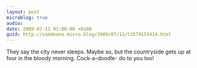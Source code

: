 ```yaml
---
layout: post
microblog: true
audio: 
date: 2009-07-11 01:00:00 +0100
guid: http://samdeane.micro.blog/2009/07/11/t2579153414.html
---
```

They say the city never sleeps. Maybe so, but the countryside gets up at four in the bloody morning. Cock-a-doodle- do to you too!
